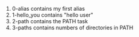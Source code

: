 1. 0-alias contains my first alias
2. 1-hello_you contains "hello user"
3. 2-path contains the PATH task
4. 3-paths contains numbers of directories in PATH

